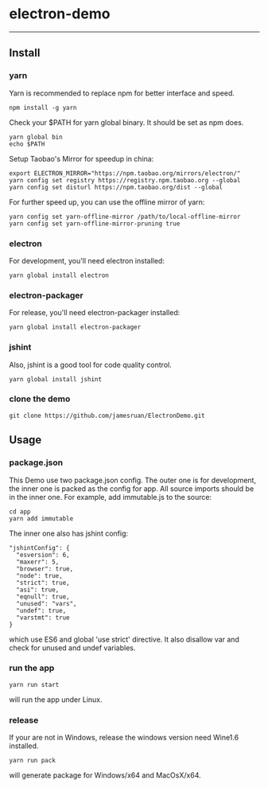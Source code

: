 # electron-demo
----
## Install
### yarn
Yarn is recommended to replace npm for better interface and speed.

    npm install -g yarn

Check your $PATH for yarn global binary. It should be set as npm does.

    yarn global bin
    echo $PATH

Setup Taobao's Mirror for speedup in china:

    export ELECTRON_MIRROR="https://npm.taobao.org/mirrors/electron/"
    yarn config set registry https://registry.npm.taobao.org --global
    yarn config set disturl https://npm.taobao.org/dist --global

For further speed up, you can use the offline mirror of yarn:

    yarn config set yarn-offline-mirror /path/to/local-offline-mirror
    yarn config set yarn-offline-mirror-pruning true

### electron
For development, you'll need electron installed:

    yarn global install electron

### electron-packager
For release, you'll need electron-packager installed:

    yarn global install electron-packager

### jshint
Also, jshint is a good tool for code quality control.

    yarn global install jshint

### clone the demo

    git clone https://github.com/jamesruan/ElectronDemo.git

## Usage
### package.json
This Demo use two package.json config.
The outer one is for development, the inner one is packed as the config for app.
All source imports should be in the inner one. For example, add immutable.js to the source:

    cd app
    yarn add immutable

The inner one also has jshint config:

    "jshintConfig": {
      "esversion": 6,
      "maxerr": 5,
      "browser": true,
      "node": true,
      "strict": true,
      "asi": true,
      "eqnull": true,
      "unused": "vars",
      "undef": true,
      "varstmt": true
    }

which use ES6 and global 'use strict' directive. It also disallow var and check for unused and undef variables.

### run the app

    yarn run start

will run the app under Linux.

### release
If your are not in Windows, release the windows version need Wine1.6 installed.

    yarn run pack

will generate package for Windows/x64 and MacOsX/x64.
